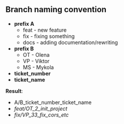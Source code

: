 ## Branch naming convention
- **prefix A**
  - feat - new feature
  - fix - fixing something
  - docs - adding documentation/rewriting
- **prefix B**
  - OT - Olena
  - VP - Viktor
  - MS - Mykola
- **ticket_number**
- **ticket_name**

**Result**: 
- A/B_ticket_number_ticket_name
- *feat/OT_2_init_project*
- *fix/VP_33_fix_cors_etc*
